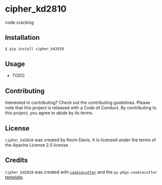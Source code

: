 # cipher_kd2810

code cracking

## Installation

```bash
$ pip install cipher_kd2810
```

## Usage

- TODO

## Contributing

Interested in contributing? Check out the contributing guidelines. Please note that this project is released with a Code of Conduct. By contributing to this project, you agree to abide by its terms.

## License

`cipher_kd2810` was created by Kevin Davis. It is licensed under the terms of the Apache License 2.0 license.

## Credits

`cipher_kd2810` was created with [`cookiecutter`](https://cookiecutter.readthedocs.io/en/latest/) and the `py-pkgs-cookiecutter` [template](https://github.com/py-pkgs/py-pkgs-cookiecutter).
